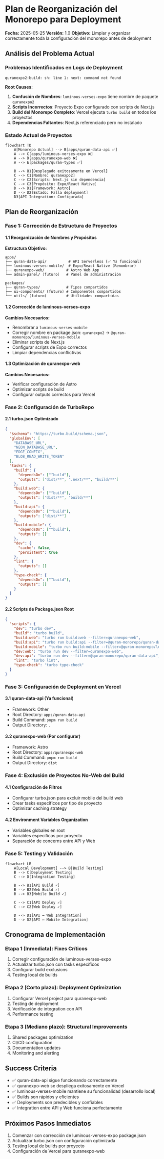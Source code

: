 # Plan de Reorganización del Monorepo para Deployment

**Fecha:** 2025-05-25
**Versión:** 1.0
**Objetivo:** Limpiar y organizar correctamente toda la configuración del monorepo antes de deployment

## Análisis del Problema Actual

### Problemas Identificados en Logs de Deployment

```
quranexpo2:build: sh: line 1: next: command not found
```

**Root Causes:**
1. **Confusión de Nombres**: `luminous-verses-expo` tiene nombre de paquete `quranexpo2`
2. **Scripts Incorrectos**: Proyecto Expo configurado con scripts de Next.js
3. **Build del Monorepo Completo**: Vercel ejecuta `turbo build` en todos los proyectos
4. **Dependencias Faltantes**: Next.js referenciado pero no instalado

### Estado Actual de Proyectos

```mermaid
flowchart TD
    A[Monorepo Actual] --> B[apps/quran-data-api ✅]
    A --> C[apps/luminous-verses-expo ❌]
    A --> D[apps/quranexpo-web ❌]
    A --> E[packages/quran-types ✅]
    
    B --> B1[Desplegado exitosamente en Vercel]
    C --> C1[Nombre: quranexpo2]
    C --> C2[Scripts: Next.js sin dependencia]
    C --> C3[Propósito: Expo/React Native]
    D --> D1[Framework: Astro]
    D --> D2[Estado: Falla deployment]
    D3[API Integration: Configurada]
```

## Plan de Reorganización

### Fase 1: Corrección de Estructura de Proyectos

#### 1.1 Reorganización de Nombres y Propósitos

**Estructura Objetivo:**
```
apps/
├── quran-data-api/          # API Serverless (✅ Ya funcional)
├── luminous-verses-mobile/  # Expo/React Native (Renombrar)
├── quranexpo-web/          # Astro Web App
└── admin-panel/ (futuro)   # Panel de administración

packages/
├── quran-types/            # Tipos compartidos
├── ui-components/ (futuro) # Componentes compartidos
└── utils/ (futuro)         # Utilidades compartidas
```

#### 1.2 Corrección de luminous-verses-expo

**Cambios Necesarios:**
- Renombrar a `luminous-verses-mobile`
- Corregir nombre en package.json: `quranexpo2` → `@quran-monorepo/luminous-verses-mobile`
- Eliminar scripts de Next.js
- Configurar scripts de Expo correctos
- Limpiar dependencias conflictivas

#### 1.3 Optimización de quranexpo-web

**Cambios Necesarios:**
- Verificar configuración de Astro
- Optimizar scripts de build
- Configurar outputs correctos para Vercel

### Fase 2: Configuración de TurboRepo

#### 2.1 turbo.json Optimizado

```json
{
  "$schema": "https://turbo.build/schema.json",
  "globalEnv": [
    "DATABASE_URL",
    "NEON_DATABASE_URL", 
    "EDGE_CONFIG",
    "BLOB_READ_WRITE_TOKEN"
  ],
  "tasks": {
    "build": {
      "dependsOn": ["^build"],
      "outputs": ["dist/**", ".next/**", "build/**"]
    },
    "build:web": {
      "dependsOn": ["^build"],
      "outputs": ["dist/**", "build/**"]
    },
    "build:api": {
      "dependsOn": ["^build"],  
      "outputs": ["dist/**"]
    },
    "build:mobile": {
      "dependsOn": ["^build"],
      "outputs": []
    },
    "dev": {
      "cache": false,
      "persistent": true
    },
    "lint": {
      "outputs": []
    },
    "type-check": {
      "dependsOn": ["^build"],
      "outputs": []
    }
  }
}
```

#### 2.2 Scripts de Package.json Root

```json
{
  "scripts": {
    "dev": "turbo dev",
    "build": "turbo build",
    "build:web": "turbo run build:web --filter=quranexpo-web",
    "build:api": "turbo run build:api --filter=@quran-monorepo/quran-data-api", 
    "build:mobile": "turbo run build:mobile --filter=@quran-monorepo/luminous-verses-mobile",
    "dev:web": "turbo run dev --filter=quranexpo-web",
    "dev:api": "turbo run dev --filter=@quran-monorepo/quran-data-api",
    "lint": "turbo lint",
    "type-check": "turbo type-check"
  }
}
```

### Fase 3: Configuración de Deployment en Vercel

#### 3.1 quran-data-api (Ya funcional)
- Framework: Other
- Root Directory: `apps/quran-data-api`
- Build Command: `pnpm run build`
- Output Directory: `.`

#### 3.2 quranexpo-web (Por configurar)
- Framework: Astro
- Root Directory: `apps/quranexpo-web`  
- Build Command: `pnpm run build`
- Output Directory: `dist`

### Fase 4: Exclusión de Proyectos No-Web del Build

#### 4.1 Configuración de Filtros
- Configurar turbo.json para excluir mobile del build web
- Crear tasks específicos por tipo de proyecto
- Optimizar caching strategy

#### 4.2 Environment Variables Organization
- Variables globales en root
- Variables específicas por proyecto
- Separación de concerns entre API y Web

### Fase 5: Testing y Validación

```mermaid
flowchart LR
    A[Local Development] --> B[Build Testing]
    B --> C[Deployment Testing]
    C --> D[Integration Testing]
    
    B --> B1[API Build ✓]
    B --> B2[Web Build ✓] 
    B --> B3[Mobile Build ✓]
    
    C --> C1[API Deploy ✓]
    C --> C2[Web Deploy ✓]
    
    D --> D1[API ↔ Web Integration]
    D --> D2[API ↔ Mobile Integration]
```

## Cronograma de Implementación

### Etapa 1 (Inmediata): Fixes Críticos
1. Corregir configuración de luminous-verses-expo
2. Actualizar turbo.json con tasks específicos
3. Configurar build exclusions
4. Testing local de builds

### Etapa 2 (Corto plazo): Deployment Optimization
1. Configurar Vercel project para quranexpo-web
2. Testing de deployment
3. Verificación de integration con API
4. Performance testing

### Etapa 3 (Mediano plazo): Structural Improvements
1. Shared packages optimization
2. CI/CD configuration
3. Documentation updates
4. Monitoring and alerting

## Success Criteria

- ✅ quran-data-api sigue funcionando correctamente
- ✅ quranexpo-web se despliega exitosamente en Vercel
- ✅ luminous-verses-mobile mantiene su funcionalidad (desarrollo local)
- ✅ Builds son rápidos y eficientes
- ✅ Deployments son predecibles y confiables
- ✅ Integration entre API y Web funciona perfectamente

## Próximos Pasos Inmediatos

1. Comenzar con corrección de luminous-verses-expo package.json
2. Actualizar turbo.json con configuración optimizada
3. Testing local de builds por proyecto
4. Configuración de Vercel para quranexpo-web
